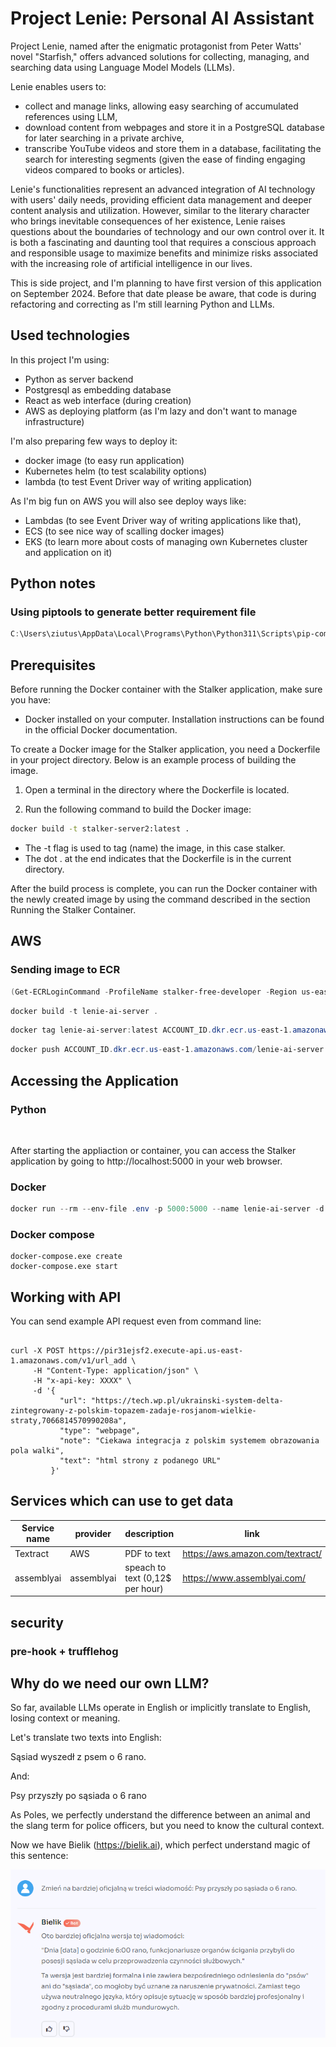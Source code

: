 # Project Lenie: Personal AI Assistant

Project Lenie, named after the enigmatic protagonist from Peter Watts' novel "Starfish," 
offers advanced solutions for collecting, managing, and searching data using 
Language Model Models (LLMs). 

Lenie enables users to:
* collect and manage links, allowing easy searching of accumulated references using LLM,
* download content from webpages and store it in a PostgreSQL database for later searching in a private archive,
* transcribe YouTube videos and store them in a database, facilitating the search for interesting segments (given the ease of finding engaging videos compared to books or articles).

Lenie's functionalities represent an advanced integration of AI technology with users' daily needs, providing efficient data management and deeper content analysis and utilization. However, similar to the literary character who brings inevitable consequences of her existence, Lenie raises questions about the boundaries of technology and our own control over it. It is both a fascinating and daunting tool that requires a conscious approach and responsible usage to maximize benefits and minimize risks associated with the increasing role of artificial intelligence in our lives.

This is side project, and I'm planning to have first version of this application on September 2024. Before that date please be aware, that code is during refactoring and correcting  as I'm still learning Python and LLMs.

## Used technologies
In this project I'm using:
* Python as server backend
* Postgresql as embedding database
* React as web interface (during creation)
* AWS as deploying platform (as I'm lazy and don't want to manage infrastructure)

I'm also preparing few ways to deploy it:
* docker image (to easy run application)
* Kubernetes helm (to test scalability options)
* lambda (to test Event Driver way of writing application)

As I'm big fun on AWS you will also see deploy ways like:
* Lambdas (to see Event Driver way of writing applications like that),
* ECS (to see nice way of scalling docker images)
* EKS (to learn more about costs of managing own Kubernetes cluster and application on it)


## Python notes

### Using piptools to generate better requirement file

```powershell
C:\Users\ziutus\AppData\Local\Programs\Python\Python311\Scripts\pip-compile.exe requirements.piptools --upgrade
```


## Prerequisites
Before running the Docker container with the Stalker application, make sure you have:

* Docker installed on your computer. Installation instructions can be found in the official Docker documentation.

To create a Docker image for the Stalker application, you need a Dockerfile in your project directory. Below is an example process of building the image.

1. Open a terminal in the directory where the Dockerfile is located.

2. Run the following command to build the Docker image:

```bash
docker build -t stalker-server2:latest .
```

* The -t flag is used to tag (name) the image, in this case stalker.
* The dot . at the end indicates that the Dockerfile is in the current directory.

After the build process is complete, you can run the Docker container with the newly created image by using the command described in the section Running the Stalker Container.

## AWS

### Sending image to ECR
```powershell
(Get-ECRLoginCommand -ProfileName stalker-free-developer -Region us-east-1).Password | docker login --username AWS --password-stdin ACCOUNT_ID.dkr.ecr.us-east-1.amazonaws.com
```

```powershell
docker build -t lenie-ai-server .
```
```powershell
docker tag lenie-ai-server:latest ACCOUNT_ID.dkr.ecr.us-east-1.amazonaws.com/lenie-ai-server:latest
```

```powershell
docker push ACCOUNT_ID.dkr.ecr.us-east-1.amazonaws.com/lenie-ai-server:latest
```


## Accessing the Application

### Python

```python
 
```

After starting the appliaction or container, you can access the Stalker application by going to http://localhost:5000 in your web browser.

### Docker

```powershell
docker run --rm --env-file .env -p 5000:5000 --name lenie-ai-server -d lenieai/lenie-ai-server:latest
```

### Docker compose

```shell
docker-compose.exe create 
docker-compose.exe start
```

## Working with API

You can send example API request even from command line:

```shell

curl -X POST https://pir31ejsf2.execute-api.us-east-1.amazonaws.com/v1/url_add \
     -H "Content-Type: application/json" \
     -H "x-api-key: XXXX" \
     -d '{
           "url": "https://tech.wp.pl/ukrainski-system-delta-zintegrowany-z-polskim-topazem-zadaje-rosjanom-wielkie-straty,7066814570990208a",
           "type": "webpage",
           "note": "Ciekawa integracja z polskim systemem obrazowania pola walki",
           "text": "html strony z podanego URL"
         }'
```

## Services which can use to get data

| Service name | provider   | description | link |
|-------------|------------|---|------|
| Textract    | AWS        | PDF to text | https://aws.amazon.com/textract/     |
| assemblyai  | assemblyai | speach to text (0,12$ per  hour) | https://www.assemblyai.com/ |

## security
### pre-hook + trufflehog


## Why do we need our own LLM?
So far, available LLMs operate in English or implicitly translate to English, losing context or meaning.

Let's translate two texts into English:

Sąsiad wyszedł z psem o 6 rano.

And:

Psy przyszły po sąsiada o 6 rano

As Poles, we perfectly understand the difference between an animal and the slang term for police officers, but you need to know the cultural context.

Now we have Bielik (https://bielik.ai), which perfect understand magic of this sentence:

![img.png](bielik_psy_pl.png)
